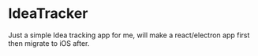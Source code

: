 # IdeaTracker
Just a simple Idea tracking app for me, will make a react/electron app first then migrate to iOS after.
